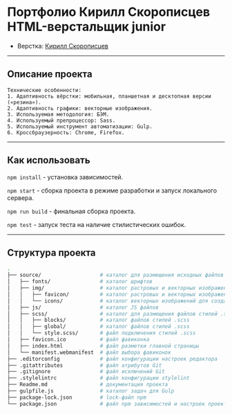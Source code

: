 # Портфолио Кирилл Скорописцев HTML-верстальщик junior

* Верстка: [Кирилл Скорописцев](https://htmlacademy.ru/profile/id1530953)

--- 

## Описание проекта
```
Технические особенности:
1. Адаптивность вёрстки: мобильная, планшетная и десктопная версии («резина»).
2. Адаптивность графики: векторные изображения.
3. Используемая методология: БЭМ.
4. Используемый препроцессор: Sass.
5. Используемый инструмент автоматизации: Gulp.
6. Кроссбраузерность: Chrome, Firefox.
```
---

## Как использовать

`npm install` - установка зависимостей.

`npm start` - сборка проекта в режиме разработки и запуск локального сервера.

`npm run build` - финальная сборка проекта.

`npm test` - запуск теста на наличие стилистических ошибок.

---

## Структура проекта

```bash
.
├── source/                   # каталог для размещения исходных файлов проекта
│   ├── fonts/                # каталог шрифтов
│   ├── img/                  # каталог растровых и векторных изображений
│   │   ├── favicon/          # каталог растровых и векторных изображений для фавиконок
│   │   └── icons/            # каталог векторных изображений для создания спрайта
│   ├── js/                   # каталог JS файлов
│   ├── scss/                 # каталог для размещения файлов стилей .scss
│   │   ├── blocks/           # каталог файлов стилей .scss
│   │   ├── global/           # каталог файлов стилей .scss
│   │   └── style.scss/       # файл подключения стилей .scss
│   ├── favicon.ico           # файл фавиконка
│   ├── index.html            # файл разметки главной страницы
│   └── manifest.webmanifest  # файл выбора фавиконок
├── .editorconfig             # файл конфигурации настроек редактора
├── .gitattributes            # файл атрибутов Git
├── .gitignore                # файл исключений Git
├── .stylelintrc              # файл конфигурации stylelint
├── Readme.md                 # документация проекта
├── gulpfile.js               # каталог задач для Gulp
├── package-lock.json         # lock-файл npm
└── package.json              # файл npm зависимостей и настроек проекта
```
